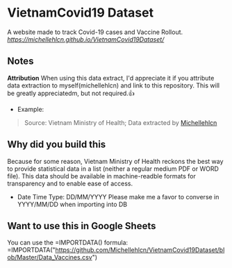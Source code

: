 # VietnamCovid19 Dataset

A website made to track Covid-19 cases and Vaccine Rollout.
*https://michellehlcn.github.io/VietnamCovid19Dataset/*

## Notes

**Attribution**
When using this data extract, I'd appreciate it if you attribute data extraction to myself(michellehlcn) and link to this repository. This will be greatly appreciatedm, but not required.:+1:
* Example:

>Source: Vietnam Ministry of Health; Data extracted by [Michellehlcn](https://github.com/Michellehlcn/VietnamCovid19Dataset)

**Why did you build this**
---
Because for some reason, Vietnam Ministry of Health reckons the best way to provide statistical data in a list (neither a regular medium PDF or WORD file). 
This data should be available in machine-readble formats for transparency and to enable ease of access.
* Date Time Type: DD/MM/YYYY Please make me a favor to converse in YYYY/MM/DD when importing into DB

**Want to use this in Google Sheets**
---
You can use the =IMPORTDATA() formula:
=IMPORTDATA("https://github.com/Michellehlcn/VietnamCovid19Dataset/blob/Master/Data_Vaccines.csv")




